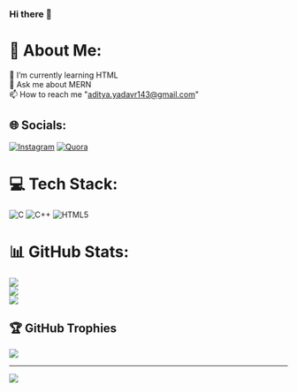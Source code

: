 ### Hi there 👋
# 💫 About Me:
🌱 I’m currently learning HTML<br>💬 Ask me about MERN<br>📫 How to reach me "aditya.yadavr143@gmail.com"<br>


## 🌐 Socials:
[![Instagram](https://img.shields.io/badge/Instagram-%23E4405F.svg?logo=Instagram&logoColor=white)](https://instagram.com/yng_blood) [![Quora](https://img.shields.io/badge/Quora-%23B92B27.svg?logo=Quora&logoColor=white)](https://quora.com/profile/yngblood) 

# 💻 Tech Stack:
![C](https://img.shields.io/badge/c-%2300599C.svg?style=for-the-badge&logo=c&logoColor=white) ![C++](https://img.shields.io/badge/c++-%2300599C.svg?style=for-the-badge&logo=c%2B%2B&logoColor=white) ![HTML5](https://img.shields.io/badge/html5-%23E34F26.svg?style=for-the-badge&logo=html5&logoColor=white)
# 📊 GitHub Stats:
![](https://github-readme-stats.vercel.app/api?username=yng-blood&theme=nord&hide_border=false&include_all_commits=true&count_private=true)<br/>
![](https://github-readme-streak-stats.herokuapp.com/?user=yng-blood&theme=nord&hide_border=false)<br/>
![](https://github-readme-stats.vercel.app/api/top-langs/?username=yng-blood&theme=nord&hide_border=false&include_all_commits=true&count_private=true&layout=compact)

## 🏆 GitHub Trophies
![](https://github-profile-trophy.vercel.app/?username=yng-blood&theme=radical&no-frame=false&no-bg=true&margin-w=4)

---
[![](https://visitcount.itsvg.in/api?id=yng-blood&icon=8&color=5)](https://visitcount.itsvg.in)
